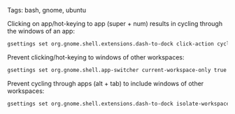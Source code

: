 Tags: bash, gnome, ubuntu

Clicking on app/hot-keying to app (super + num) results in cycling through the windows of an app:

```bash
gsettings set org.gnome.shell.extensions.dash-to-dock click-action cycle-windows
```

Prevent clicking/hot-keying to windows of other workspaces:

```bash
gsettings set org.gnome.shell.app-switcher current-workspace-only true
```

Prevent cycling through apps (alt + tab) to include windows of other workspaces:

```bash
gsettings set org.gnome.shell.extensions.dash-to-dock isolate-workspaces true
```
